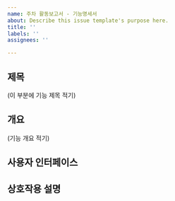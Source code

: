 ```yaml
---
name: 주차 활동보고서 - 기능명세서
about: Describe this issue template's purpose here.
title: ''
labels: ''
assignees: ''

---
```


## 제목


(이 부분에 기능 제목 적기)


## 개요


(기능 개요 적기)


## 사용자 인터페이스



## 상호작용 설명
